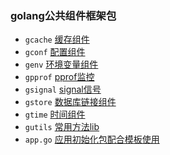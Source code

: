 ### golang公共组件框架包
- `gcache` [缓存组件](https://github.com/layasugar/laya/tree/master/gcache)
- `gconf` [配置组件](https://github.com/layasugar/laya/tree/master/gconf)
- `genv` [环境变量组件](https://github.com/layasugar/laya/tree/master/genv)
- `gpprof` [pprof监控](https://github.com/layasugar/laya/tree/master/gpprof)
- `gsignal` [signal信号](https://github.com/layasugar/laya/tree/master/gsignal)
- `gstore` [数据库链接组件](https://github.com/layasugar/laya/tree/master/gstore)
- `gtime` [时间组件](https://github.com/layasugar/laya/tree/master/gtime)
- `gutils` [常用方法lib](https://github.com/layasugar/laya/tree/master/gutils)
- `app.go` [应用初始化包配合模板使用](https://github.com/layasugar/laya-go)